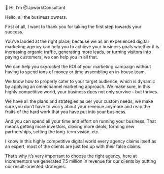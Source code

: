  👋 Hi, I’m @UpworkConsultant
 
Hello, all the business owners.

First of all, I want to thank you for taking the first step towards your success.

You’ve landed at the right place, because we as an experienced digital marketing agency can help you to achieve your business goals whether it is increasing organic traffic, generating more leads, or turning visitors
into paying customers, we can help you in all that.

We can help you skyrocket the ROI of your marketing campaign without having to spend tons of money or time assembling an in-house team.

We know how to properly cater to your target audience, which is dynamic by applying an omnichannel marketing approach. We make sure, in this highly competitive world, your business does not only survive – but thrives.

We have all the plans and strategies as per your custom needs, we make sure you don’t have to worry about your revenue anymore and reap the fruits of the hard work that you have put into your business.

And you can spend all your time and effort on running your business. That means getting more investors, closing more deals, forming new partnerships, setting the long-term vision, etc.

I know in this highly competitive digital world every agency claims itself as an expert, most of the clients are just fed up with their false claims.

That’s why it’s very important to choose the right agency, here at Incrementors we generated 7.5 million in revenue for our clients by putting our result-oriented strategies.


<!---
UpworkConsultant/UpworkConsultant is a ✨ special ✨ repository because its `README.md` (this file) appears on your GitHub profile.
You can click the Preview link to take a look at your changes.
--->
